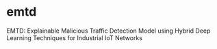 # emtd
EMTD: Explainable Malicious Traffic Detection Model using Hybrid Deep Learning Techniques for Industrial IoT Networks
